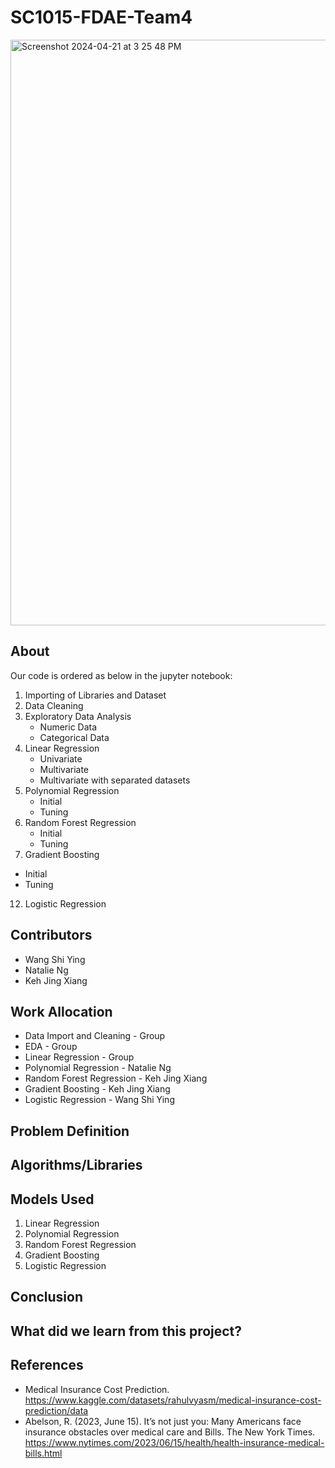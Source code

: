 # SC1015-FDAE-Team4
<img width="937" alt="Screenshot 2024-04-21 at 3 25 48 PM" src="https://github.com/KehJingXiang/SC1015-FDAE-Team4/assets/143668219/b198a52e-ff17-4ef1-a7da-e324f08e8022">


## About
Our code is ordered as below in the jupyter notebook:
1. Importing of Libraries and Dataset
2. Data Cleaning
3. Exploratory Data Analysis
   - Numeric Data
   - Categorical Data
4. Linear Regression
   - Univariate
   - Multivariate
   - Multivariate with separated datasets
6. Polynomial Regression
   - Initial
   - Tuning
8. Random Forest Regression
   - Initial
   - Tuning
10. Gradient Boosting
   - Initial
   - Tuning
12. Logistic Regression


## Contributors
- Wang Shi Ying
- Natalie Ng
- Keh Jing Xiang


## Work Allocation
- Data Import and Cleaning - Group
- EDA - Group
- Linear Regression - Group
- Polynomial Regression - Natalie Ng
- Random Forest Regression - Keh Jing Xiang
- Gradient Boosting - Keh Jing Xiang
- Logistic Regression - Wang Shi Ying


## Problem Definition


## Algorithms/Libraries


## Models Used
1. Linear Regression
2. Polynomial Regression
3. Random Forest Regression
4. Gradient Boosting
5. Logistic Regression


## Conclusion


## What did we learn from this project?


## References
- Medical Insurance Cost Prediction. https://www.kaggle.com/datasets/rahulvyasm/medical-insurance-cost-prediction/data
- Abelson, R. (2023, June 15). It’s not just you: Many Americans face insurance obstacles over medical care and Bills. The New York Times. https://www.nytimes.com/2023/06/15/health/health-insurance-medical-bills.html


